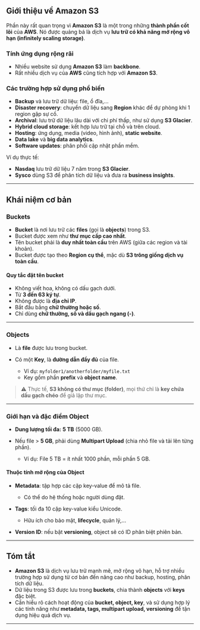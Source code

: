 ## **Giới thiệu về Amazon S3**

Phần này rất quan trọng vì **Amazon S3** là một trong những **thành phần cốt lõi** của **AWS**. Nó được quảng bá là dịch vụ **lưu trữ có khả năng mở rộng vô hạn (infinitely scaling storage)**.

### **Tính ứng dụng rộng rãi**

* Nhiều website sử dụng **Amazon S3** làm **backbone**.
* Rất nhiều dịch vụ của **AWS** cũng tích hợp với **Amazon S3**.

### **Các trường hợp sử dụng phổ biến**

* **Backup** và lưu trữ dữ liệu: file, ổ đĩa,...
* **Disaster recovery**: chuyển dữ liệu sang **Region** khác để dự phòng khi 1 region gặp sự cố.
* **Archival**: lưu trữ dữ liệu lâu dài với chi phí thấp, như sử dụng **S3 Glacier**.
* **Hybrid cloud storage**: kết hợp lưu trữ tại chỗ và trên cloud.
* **Hosting**: ứng dụng, media (video, hình ảnh), **static website**.
* **Data lake** và **big data analytics**.
* **Software updates**: phân phối cập nhật phần mềm.

Ví dụ thực tế:

* **Nasdaq** lưu trữ dữ liệu 7 năm trong **S3 Glacier**.
* **Sysco** dùng S3 để phân tích dữ liệu và đưa ra **business insights**.

---

## **Khái niệm cơ bản**

### **Buckets**

* **Bucket** là nơi lưu trữ các **files** (gọi là **objects**) trong S3.
* Bucket được xem như **thư mục cấp cao nhất**.
* Tên bucket phải là **duy nhất toàn cầu** trên AWS (giữa các region và tài khoản).
* Bucket được tạo theo **Region cụ thể**, mặc dù **S3 trông giống dịch vụ toàn cầu**.

#### **Quy tắc đặt tên bucket**

* Không viết hoa, không có dấu gạch dưới.
* Từ **3 đến 63 ký tự**.
* Không được là **địa chỉ IP**.
* Bắt đầu bằng **chữ thường hoặc số**.
* Chỉ dùng **chữ thường, số và dấu gạch ngang (-)**.

---

### **Objects**

* Là **file** được lưu trong bucket.
* Có một **Key**, là **đường dẫn đầy đủ** của file.

  * Ví dụ: `myfolder1/anotherfolder/myfile.txt`
  * Key gồm phần **prefix** và **object name**.

> ⚠️ Thực tế, **S3 không có thư mục (folder)**, mọi thứ chỉ là **key chứa dấu gạch chéo** để giả lập thư mục.

---

### **Giới hạn và đặc điểm Object**

* **Dung lượng tối đa:** **5 TB** (5000 GB).
* Nếu file > **5 GB**, phải dùng **Multipart Upload** (chia nhỏ file và tải lên từng phần).

  * Ví dụ: File 5 TB = ít nhất 1000 phần, mỗi phần 5 GB.

#### **Thuộc tính mở rộng của Object**

* **Metadata**: tập hợp các cặp key-value để mô tả file.

  * Có thể do hệ thống hoặc người dùng đặt.
* **Tags**: tối đa 10 cặp key-value kiểu Unicode.

  * Hữu ích cho bảo mật, **lifecycle**, quản lý,...
* **Version ID**: nếu bật **versioning**, object sẽ có ID phân biệt phiên bản.

---

## **Tóm tắt**

* **Amazon S3** là dịch vụ lưu trữ mạnh mẽ, mở rộng vô hạn, hỗ trợ nhiều trường hợp sử dụng từ cơ bản đến nâng cao như backup, hosting, phân tích dữ liệu.
* Dữ liệu trong S3 được lưu trong **buckets**, chia thành **objects** với **keys** đặc biệt.
* Cần hiểu rõ cách hoạt động của **bucket, object, key**, và sử dụng hợp lý các tính năng như **metadata, tags, multipart upload, versioning** để tận dụng hiệu quả dịch vụ.

---

